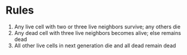 # Rules

1. Any live cell with two or three live neighbors survive; any others die
2. Any dead cell with three live neighbors becomes alive; else remains dead
3. All other live cells in next generation die and all dead remain dead
